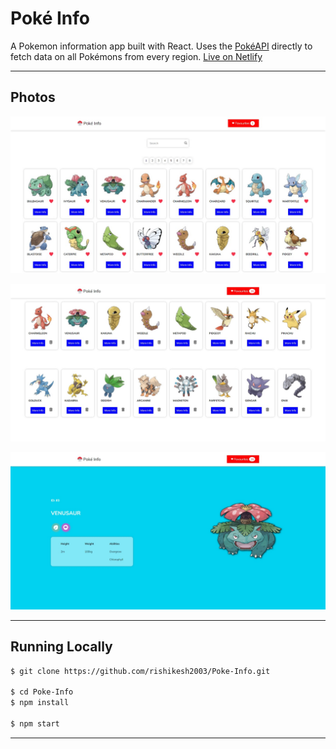 # Poké Info

A Pokemon information app built with React. Uses the [PokéAPI](https://pokeapi.co/) directly to fetch data on all Pokémons from every region.
[Live on Netlify](https://pokeinfo-rishi.netlify.app)

---

## Photos

![ScreenShot1](./src/images/screenshot1.jpeg)

![Screenshot2](./src/images/screenshot2.jpeg)

![Screenshot3](./src/images/screenshot3.jpeg)

---

## Running Locally

```bash
$ git clone https://github.com/rishikesh2003/Poke-Info.git

$ cd Poke-Info
$ npm install

$ npm start
```

---

